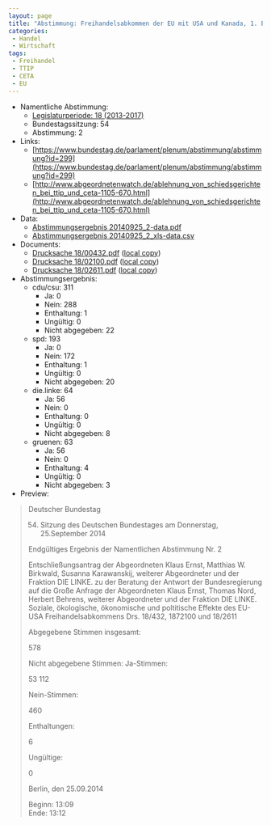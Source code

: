 ```yaml
---
layout: page
title: "Abstimmung: Freihandelsabkommen der EU mit USA und Kanada, 1. Entschließungsantrag"
categories:
 - Handel
 - Wirtschaft
tags:
 - Freihandel
 - TTIP
 - CETA
 - EU
---
```


* Namentliche Abstimmung:
    * [Legislaturperiode: 18 (2013-2017)](https://de.wikipedia.org/wiki/18._Deutscher_Bundestag)
    * Bundestagssitzung: 54
    * Abstimmung: 2
* Links: 
    * [https://www.bundestag.de/parlament/plenum/abstimmung/abstimmung?id=299](https://www.bundestag.de/parlament/plenum/abstimmung/abstimmung?id=299)
    * [http://www.abgeordnetenwatch.de/ablehnung_von_schiedsgerichten_bei_ttip_und_ceta-1105-670.html](http://www.abgeordnetenwatch.de/ablehnung_von_schiedsgerichten_bei_ttip_und_ceta-1105-670.html)
* Data: 
    * [Abstimmungsergebnis 20140925_2-data.pdf](/res/abstimmungsliste/20140925_2-data.pdf)
    * [Abstimmungsergebnis 20140925_2_xls-data.csv](/res/abstimmungsliste/analyses/20140925_2_xls-data.csv)
* Documents: 
    * [Drucksache 18/00432.pdf](http://dip21.bundestag.de/dip21/btd/18/004/1800432.pdf) ([local copy](/res/abstimmungsdaten/018-054-02/1800432.pdf))
    * [Drucksache 18/02100.pdf](http://dip21.bundestag.de/dip21/btd/18/021/1802100.pdf) ([local copy](/res/abstimmungsdaten/018-054-02/1802100.pdf))
    * [Drucksache 18/02611.pdf](http://dip21.bundestag.de/dip21/btd/18/026/1802611.pdf) ([local copy](/res/abstimmungsdaten/018-054-02/1802611.pdf))
* Abstimmungsergebnis:
    * cdu/csu: 311
        * Ja: 0
        * Nein: 288
        * Enthaltung: 1
        * Ungültig: 0
        * Nicht abgegeben: 22
    * spd: 193
        * Ja: 0
        * Nein: 172
        * Enthaltung: 1
        * Ungültig: 0
        * Nicht abgegeben: 20
    * die.linke: 64
        * Ja: 56
        * Nein: 0
        * Enthaltung: 0
        * Ungültig: 0
        * Nicht abgegeben: 8
    * gruenen: 63
        * Ja: 56
        * Nein: 0
        * Enthaltung: 4
        * Ungültig: 0
        * Nicht abgegeben: 3
* Preview: 
> Deutscher Bundestag
> 
> 54. Sitzung des Deutschen Bundestages
> am Donnerstag, 25.September 2014
> 
> Endgültiges Ergebnis der Namentlichen Abstimmung Nr. 2
> 
> Entschließungsantrag der Abgeordneten Klaus Ernst, Matthias W. Birkwald, Susanna
> Karawanskij, weiterer Abgeordneter und der Fraktion DIE LINKE.
> zu der Beratung der Antwort der Bundesregierung auf die Große Anfrage der Abgeordneten
> Klaus Ernst, Thomas Nord, Herbert Behrens, weiterer Abgeordneter und der Fraktion DIE
> LINKE.
> Soziale, ökologische, ökonomische und poltitische Effekte des EU-USA
> Freihandelsabkommens
> Drs. 18/432, 1872100 und 18/2611
> 
> Abgegebene Stimmen insgesamt:
> 
> 578
> 
> Nicht abgegebene Stimmen:
> Ja-Stimmen:
> 
> 53
> 112
> 
> Nein-Stimmen:
> 
> 460
> 
> Enthaltungen:
> 
> 6
> 
> Ungültige:
> 
> 0
> 
> Berlin, den 25.09.2014
> 
> Beginn: 13:09  
> Ende: 13:12
